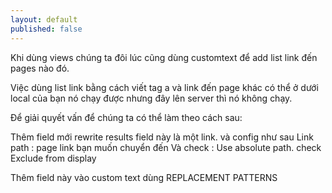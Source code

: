 ```yaml
---
layout: default
published: false
---
```


Khi dùng views chúng ta đôi lúc cũng dùng customtext để add list link đến pages nào đó.

Việc dùng list link bằng cách viết tag a và link đến page khác có thể ở dưới local của bạn nó chạy được nhưng đây lên server thì nó không chạy.

Để giải quyết vấn để chúng ta có thể làm theo cách sau:

Thêm field mới rewrite results field này là một link. và config như sau Link path : page link bạn muốn chuyển đến Và check : Use absolute path. check Exclude from display



Thêm field này vào custom text dùng REPLACEMENT PATTERNS
	